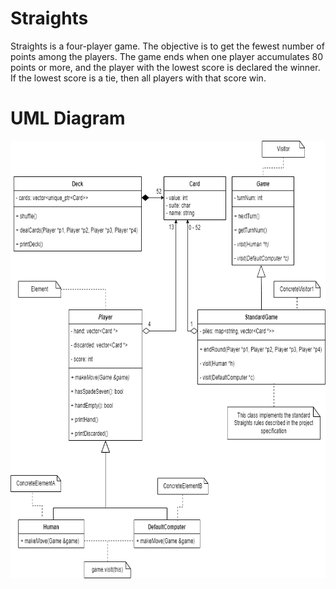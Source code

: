 # Straights

Straights is a four-player game. The objective is to get the fewest number of points among the players. The game ends when
one player accumulates 80 points or more, and the player with the lowest score is declared the winner. If the lowest score is a
tie, then all players with that score win.


# UML Diagram

<img src="uml.png" width="700" height="700"/>

